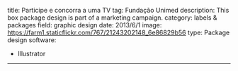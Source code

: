 title: Participe e concorra a uma TV
tag: Fundação Unimed
description: This box package design is part of a marketing campaign.
category: labels & packages
field: graphic design
date: 2013/6/1
image: https://farm1.staticflickr.com/767/21243202148_6e86829b56
type: Package design
software:
- Illustrator
---
